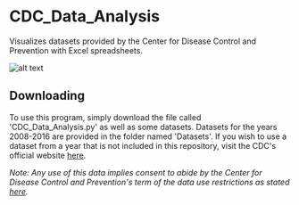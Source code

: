 # CDC_Data_Analysis
Visualizes datasets provided by the Center for Disease Control and Prevention with Excel spreadsheets.

![alt text](https://github.com/GHC-0/CDC_Data_Analysis/blob/master/Info/Screenshot.png)

## Downloading
To use this program, simply download the file called 'CDC_Data_Analysis.py' as well as some datasets. Datasets for the years 2008-2016 are provided in the folder named 'Datasets'. If you wish to use a dataset from a year that is not included in this repository, visit the CDC's official website [here](https://wonder.cdc.gov/ucd-icd10.html).

*Note: Any use of this data implies consent to abide by the Center for Disease Control and Prevention's term of the data use restrictions as stated [here](https://wonder.cdc.gov/ucd-icd10.html).*
